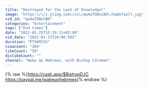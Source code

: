 ```yaml
---
title: "Destroyed for the Lack of Knowledge!"
image: "https:\/\/i.ytimg.com\/vi\/qw4aTGNsCB0\/hqdefault.jpg"
vid_id: "qw4aTGNsCB0"
categories: "Entertainment"
tags: ["End times"]
date: "2022-01-25T15:19:11+03:00"
vid_date: "2022-01-23T20:06:50Z"
duration: "PT56M15S"
viewcount: "384"
likeCount: "50"
dislikeCount: ""
channel: "Wake Up Hebrews, with Bishop Coleman"
---
```

{% raw %}<a rel="nofollow" target="blank" href="https://cash.app/$BishopDJC">https://cash.app/$BishopDJC</a><br /><a rel="nofollow" target="blank" href="https://paypal.me/wakeuphebrews">https://paypal.me/wakeuphebrews</a>{% endraw %}
